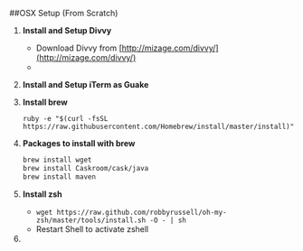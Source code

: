 ##OSX Setup (From Scratch)

1. **Install and Setup Divvy**
   - Download Divvy from [http://mizage.com/divvy/](http://mizage.com/divvy/)
   - 
 
2. **Install and Setup iTerm as Guake**

3. **Install brew**

   `ruby -e "$(curl -fsSL https://raw.githubusercontent.com/Homebrew/install/master/install)"`

4. **Packages to install with brew**

   ```bash
   brew install wget
   brew install Caskroom/cask/java
   brew install maven
   ```

5. **Install zsh**
 
   - `wget https://raw.github.com/robbyrussell/oh-my-zsh/master/tools/install.sh -O - | sh`
   - Restart Shell to activate zshell

6. 
 

